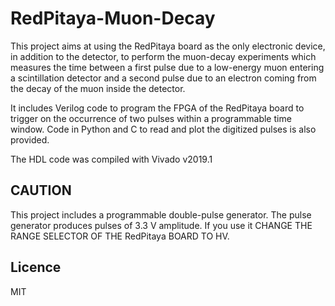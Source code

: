 # RedPitaya-Muon-Decay
This project aims at using the RedPitaya board as the only electronic device, in addition to the detector, to perform the muon-decay experiments which  measures the time between a first pulse due to a low-energy muon entering a scintillation detector and a second pulse due to an electron coming from the decay of the muon inside the detector.


It includes Verilog code to program the FPGA of the RedPitaya board to trigger on the occurrence of two pulses within a programmable time window. Code in Python and C to read and plot the digitized pulses is also provided. 


The HDL code was compiled with Vivado v2019.1

## CAUTION
This project includes a programmable double-pulse generator. 
The pulse generator produces pulses of 3.3 V amplitude. If you use it CHANGE THE RANGE SELECTOR OF THE RedPitaya BOARD TO HV.


## Licence
MIT
